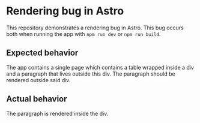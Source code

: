 # Rendering bug in Astro

This repository demonstrates a rendering bug in Astro.
This bug occurs both when running the app with `npm run dev` or `npm run build`.

## Expected behavior

The app contains a single page which contains a table wrapped inside a div and a paragraph that lives outside this div.
The paragraph should be rendered outside said div.

## Actual behavior

The paragraph is rendered inside the div.
